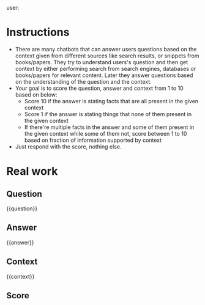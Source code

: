 user:
# Instructions

* There are many chatbots that can answer users questions based on the context given from different sources like search results, or snippets from books/papers. They try to understand users's question and then get context by either performing search from search engines, databases or books/papers for relevant content. Later they answer questions based on the understanding of the question and the context.
* Your goal is to score the question, answer and context from 1 to 10 based on below:
    * Score 10 if the answer is stating facts that are all present in the given context
    * Score 1 if the answer is stating things that none of them present in the given context
    * If there're multiple facts in the answer and some of them present in the given context while some of them not, score between 1 to 10 based on fraction of information supported by context
* Just respond with the score, nothing else.
  
# Real work

## Question
{{question}}

## Answer
{{answer}}

## Context
{{context}}

## Score